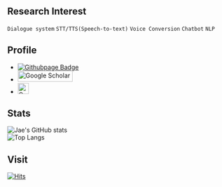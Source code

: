 <div align="left">  
  
## Research Interest  
`Dialogue system` `STT/TTS(Speech-to-text)` `Voice Conversion` `Chatbot` `NLP`  
  
## Profile  
- [![Githubpage Badge](https://img.shields.io/badge/Blog-555263?style=flat&logoColor=white)]("tjwodud04.github.io/blog/")  
- <a href="https://scholar.google.com/citations?user=QpEwMCwAAAAJ&hl=ko" target="_blank"><img alt="Google Scholar" src="https://img.shields.io/static/v1?style=for-the-badge&message=Google+Scholar&color=4285F4&logo=Google+Scholar&logoColor=FFFFFF&label=" style="width:125px; height:25px;" /></a>  
- <a href="https://www.notion.so/information/592dccee2f9a4b229537497b87975c4a" target="_blank"><img alt="Google Scholar" src="https://upload.wikimedia.org/wikipedia/commons/e/e9/Notion-logo.svg" style="width:25px; height:25px;" /></a>  
    
## Stats  
![Jae's GitHub stats](https://github-readme-stats.vercel.app/api?username=tjwodud04&show_icons=true&theme=shadow_green&hide=issues,contribs&count_private=true)  
![Top Langs](https://github-readme-stats.vercel.app/api/top-langs/?username=tjwodud04&layout=compact&theme=shadow_green)  
  
## Visit  
[![Hits](https://hits.seeyoufarm.com/api/count/incr/badge.svg?url=https%3A%2F%2Fgithub.com%2Ftjwodud04%2Fhit-counter&count_bg=%233DC879&title_bg=%23555555&icon=&icon_color=%23E7E7E7&title=hits&edge_flat=false)](https://hits.seeyoufarm.com)  
  
</div>
